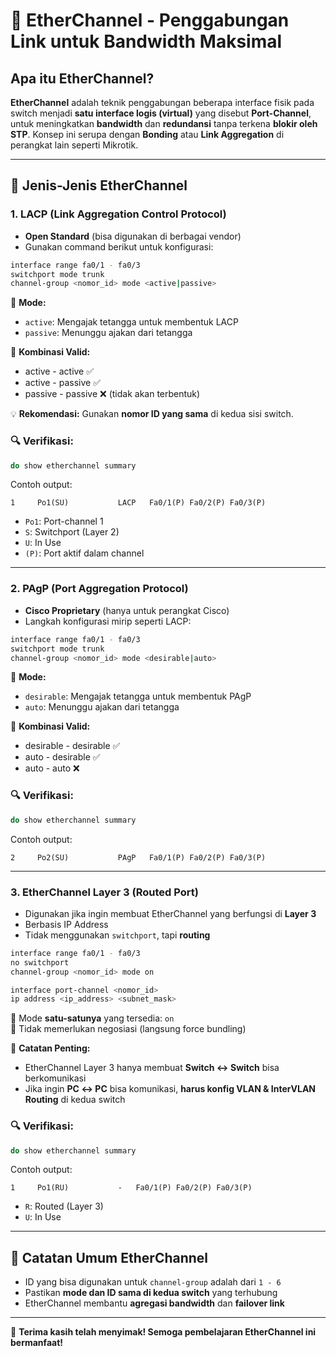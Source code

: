 # 🔗 EtherChannel - Penggabungan Link untuk Bandwidth Maksimal

## Apa itu EtherChannel?

**EtherChannel** adalah teknik penggabungan beberapa interface fisik pada switch menjadi **satu interface logis (virtual)** yang disebut **Port-Channel**, untuk meningkatkan **bandwidth** dan **redundansi** tanpa terkena **blokir oleh STP**. Konsep ini serupa dengan **Bonding** atau **Link Aggregation** di perangkat lain seperti Mikrotik.

---

## 🔄 Jenis-Jenis EtherChannel

### 1. LACP (Link Aggregation Control Protocol)

- **Open Standard** (bisa digunakan di berbagai vendor)
- Gunakan command berikut untuk konfigurasi:

```bash
interface range fa0/1 - fa0/3
switchport mode trunk
channel-group <nomor_id> mode <active|passive>
```

📌 **Mode:**
- `active`: Mengajak tetangga untuk membentuk LACP
- `passive`: Menunggu ajakan dari tetangga

🧠 **Kombinasi Valid:**
- active - active ✅
- active - passive ✅
- passive - passive ❌ (tidak akan terbentuk)

💡 **Rekomendasi:** Gunakan **nomor ID yang sama** di kedua sisi switch.

### 🔍 Verifikasi:
```bash
do show etherchannel summary
```

Contoh output:
```
1     Po1(SU)           LACP   Fa0/1(P) Fa0/2(P) Fa0/3(P)
```

- `Po1`: Port-channel 1
- `S`: Switchport (Layer 2)
- `U`: In Use
- `(P)`: Port aktif dalam channel

---

### 2. PAgP (Port Aggregation Protocol)

- **Cisco Proprietary** (hanya untuk perangkat Cisco)
- Langkah konfigurasi mirip seperti LACP:

```bash
interface range fa0/1 - fa0/3
switchport mode trunk
channel-group <nomor_id> mode <desirable|auto>
```

📌 **Mode:**
- `desirable`: Mengajak tetangga untuk membentuk PAgP
- `auto`: Menunggu ajakan dari tetangga

🧠 **Kombinasi Valid:**
- desirable - desirable ✅
- auto - desirable ✅
- auto - auto ❌

### 🔍 Verifikasi:
```bash
do show etherchannel summary
```

Contoh output:
```
2     Po2(SU)           PAgP   Fa0/1(P) Fa0/2(P) Fa0/3(P)
```

---

### 3. EtherChannel Layer 3 (Routed Port)

- Digunakan jika ingin membuat EtherChannel yang berfungsi di **Layer 3**
- Berbasis IP Address
- Tidak menggunakan `switchport`, tapi **routing**

```bash
interface range fa0/1 - fa0/3
no switchport
channel-group <nomor_id> mode on

interface port-channel <nomor_id>
ip address <ip_address> <subnet_mask>
```

📌 Mode **satu-satunya** yang tersedia: `on`  
📌 Tidak memerlukan negosiasi (langsung force bundling)

📌 **Catatan Penting:**
- EtherChannel Layer 3 hanya membuat **Switch ↔ Switch** bisa berkomunikasi
- Jika ingin **PC ↔ PC** bisa komunikasi, **harus konfig VLAN & InterVLAN Routing** di kedua switch

### 🔍 Verifikasi:
```bash
do show etherchannel summary
```

Contoh output:
```
1     Po1(RU)           -   Fa0/1(P) Fa0/2(P) Fa0/3(P)
```

- `R`: Routed (Layer 3)
- `U`: In Use

---

## 📌 Catatan Umum EtherChannel

- ID yang bisa digunakan untuk `channel-group` adalah dari `1 - 6`
- Pastikan **mode dan ID sama di kedua switch** yang terhubung
- EtherChannel membantu **agregasi bandwidth** dan **failover link**

---

🙏 **Terima kasih telah menyimak! Semoga pembelajaran EtherChannel ini bermanfaat!**